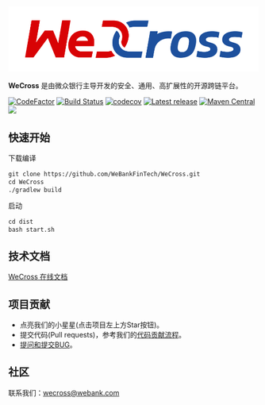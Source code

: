 ![](./docs/images/menu_logo_wecross.svg)

**WeCross** 是由微众银行主导开发的安全、通用、高扩展性的开源跨链平台。

[![CodeFactor](https://www.codefactor.io/repository/github/webankfintech/wecross/badge)](https://www.codefactor.io/repository/github/webankfintech/wecross) [![Build Status](https://travis-ci.org/WeBankFinTech/WeCross.svg?branch=dev)](https://travis-ci.org/WeBankFinTech/WeCross) [![codecov](https://codecov.io/gh/WeBankFinTech/WeCross/branch/dev/graph/badge.svg)](https://codecov.io/gh/WeBankFinTech/WeCross) [![Latest release](https://img.shields.io/github/release/WeBankFinTech/WeCross.svg)](https://github.com/WeBankFinTech/WeCross/releases/latest)
[![Maven Central](https://img.shields.io/maven-central/v/com.webank.wecross/wecross-client.svg?label=Maven%20Central)]() ![](https://img.shields.io/github/license/WeBankFinTech/WeCross) 

## 快速开始

下载编译

``` shell
git clone https://github.com/WeBankFinTech/WeCross.git
cd WeCross
./gradlew build
```

启动

``` shell
cd dist
bash start.sh
```

## 技术文档

[WeCross 在线文档](https://wecross.readthedocs.io/zh_CN/latest/)

## 项目贡献

- 点亮我们的小星星(点击项目左上方Star按钮)。
- 提交代码(Pull requests)，参考我们的[代码贡献流程](CONTRIBUTING_CN.md)。
- [提问和提交BUG](https://github.com/WeBankFinTech/WeCross/issues)。

## 社区

联系我们：wecross@webank.com

